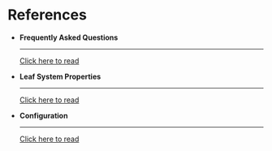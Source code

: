 # References

- **Frequently Asked Questions**

  ***

  [Click here to read](faq.md)

- **Leaf System Properties**

  ***

  [Click here to read](system-properties.md)

- **Configuration**

  ***

  [Click here to read](./config)
